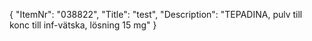{
  "ItemNr": "038822",
  "Title": "test",
  "Description": "TEPADINA, pulv till konc till inf-vätska, lösning 15 mg"
}